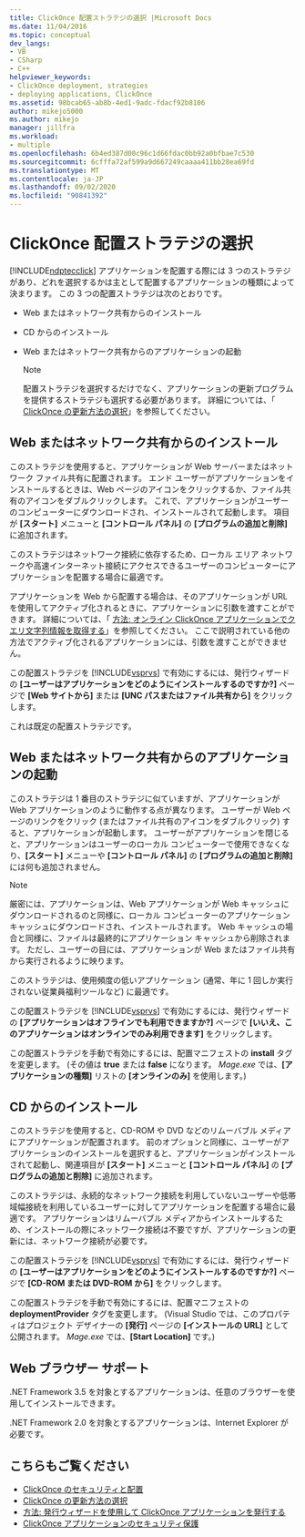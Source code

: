 ```yaml
---
title: ClickOnce 配置ストラテジの選択 |Microsoft Docs
ms.date: 11/04/2016
ms.topic: conceptual
dev_langs:
- VB
- CSharp
- C++
helpviewer_keywords:
- ClickOnce deployment, strategies
- deploying applications, ClickOnce
ms.assetid: 98bcab65-ab8b-4ed1-9adc-fdacf92b8106
author: mikejo5000
ms.author: mikejo
manager: jillfra
ms.workload:
- multiple
ms.openlocfilehash: 6b4ed387d00c96c1d66fdac0bb92a0bfbae7c530
ms.sourcegitcommit: 6cfffa72af599a9d667249caaaa411bb28ea69fd
ms.translationtype: MT
ms.contentlocale: ja-JP
ms.lasthandoff: 09/02/2020
ms.locfileid: "90841392"
---
```

# <a name="choose-a-clickonce-deployment-strategy"></a>ClickOnce 配置ストラテジの選択
[!INCLUDE[ndptecclick](../deployment/includes/ndptecclick_md.md)] アプリケーションを配置する際には 3 つのストラテジがあり、どれを選択するかは主として配置するアプリケーションの種類によって決まります。 この 3 つの配置ストラテジは次のとおりです。

- Web またはネットワーク共有からのインストール

- CD からのインストール

- Web またはネットワーク共有からのアプリケーションの起動

    > [!NOTE]
    > 配置ストラテジを選択するだけでなく、アプリケーションの更新プログラムを提供するストラテジも選択する必要があります。 詳細については、「 [ClickOnce の更新方法の選択](../deployment/choosing-a-clickonce-update-strategy.md)」を参照してください。

## <a name="install-from-the-web-or-a-network-share"></a>Web またはネットワーク共有からのインストール
 このストラテジを使用すると、アプリケーションが Web サーバーまたはネットワーク ファイル共有に配置されます。 エンド ユーザーがアプリケーションをインストールするときは、Web ページのアイコンをクリックするか、ファイル共有のアイコンをダブルクリックします。 これで、アプリケーションがユーザーのコンピューターにダウンロードされ、インストールされて起動します。 項目が **[スタート]** メニューと **[コントロール パネル]** の **[プログラムの追加と削除]** に追加されます。

 このストラテジはネットワーク接続に依存するため、ローカル エリア ネットワークや高速インターネット接続にアクセスできるユーザーのコンピューターにアプリケーションを配置する場合に最適です。

 アプリケーションを Web から配置する場合は、そのアプリケーションが URL を使用してアクティブ化されるときに、アプリケーションに引数を渡すことができます。 詳細については、「 [方法: オンライン ClickOnce アプリケーションでクエリ文字列情報を取得する](../deployment/how-to-retrieve-query-string-information-in-an-online-clickonce-application.md)」を参照してください。 ここで説明されている他の方法でアクティブ化されるアプリケーションには、引数を渡すことができません。

 この配置ストラテジを [!INCLUDE[vsprvs](../code-quality/includes/vsprvs_md.md)] で有効にするには、発行ウィザードの **[ユーザーはアプリケーションをどのようにインストールするのですか?]** ページで **[Web サイトから]** または **[UNC パスまたはファイル共有から]** をクリックします。

 これは既定の配置ストラテジです。

## <a name="start-the-application-from-the-web-or-a-network-share"></a>Web またはネットワーク共有からのアプリケーションの起動
 このストラテジは 1 番目のストラテジに似ていますが、アプリケーションが Web アプリケーションのように動作する点が異なります。 ユーザーが Web ページのリンクをクリック (またはファイル共有のアイコンをダブルクリック) すると、アプリケーションが起動します。 ユーザーがアプリケーションを閉じると、アプリケーションはユーザーのローカル コンピューターで使用できなくなり、**[スタート]** メニューや **[コントロール パネル]** の **[プログラムの追加と削除]** には何も追加されません。

> [!NOTE]
> 厳密には、アプリケーションは、Web アプリケーションが Web キャッシュにダウンロードされるのと同様に、ローカル コンピューターのアプリケーション キャッシュにダウンロードされ、インストールされます。 Web キャッシュの場合と同様に、ファイルは最終的にアプリケーション キャッシュから削除されます。 ただし、ユーザーの目には、アプリケーションが Web またはファイル共有から実行されるように映ります。

 このストラテジは、使用頻度の低いアプリケーション (通常、年に 1 回しか実行されない従業員福利ツールなど) に最適です。

 この配置ストラテジを [!INCLUDE[vsprvs](../code-quality/includes/vsprvs_md.md)] で有効にするには、発行ウィザードの **[アプリケーションはオフラインでも利用できますか?]** ページで **[いいえ、このアプリケーションはオンラインでのみ利用できます]** をクリックします。

 この配置ストラテジを手動で有効にするには、配置マニフェストの **install** タグを変更します。 (その値は **true** または **false** になります。 *Mage.exe* では、**[アプリケーションの種類]** リストの **[オンラインのみ]** を使用します。)

## <a name="install-from-a-cd"></a>CD からのインストール
 このストラテジを使用すると、CD-ROM や DVD などのリムーバブル メディアにアプリケーションが配置されます。 前のオプションと同様に、ユーザーがアプリケーションのインストールを選択すると、アプリケーションがインストールされて起動し、関連項目が **[スタート]** メニューと **[コントロール パネル]** の **[プログラムの追加と削除]** に追加されます。

 このストラテジは、永続的なネットワーク接続を利用していないユーザーや低帯域幅接続を利用しているユーザーに対してアプリケーションを配置する場合に最適です。 アプリケーションはリムーバブル メディアからインストールするため、インストールの際にネットワーク接続は不要ですが、アプリケーションの更新には、ネットワーク接続が必要です。

 この配置ストラテジを [!INCLUDE[vsprvs](../code-quality/includes/vsprvs_md.md)] で有効にするには、発行ウィザードの **[ユーザーはアプリケーションをどのようにインストールするのですか?]** ページで **[CD-ROM または DVD-ROM から]** をクリックします。

 この配置ストラテジを手動で有効にするには、配置マニフェストの **deploymentProvider** タグを変更します。 (Visual Studio では、このプロパティはプロジェクト デザイナーの **[発行]** ページの **[インストールの URL]** として公開されます。 *Mage.exe* では、**[Start Location]** です。)

## <a name="web-browser-support"></a>Web ブラウザー サポート
 .NET Framework 3.5 を対象とするアプリケーションは、任意のブラウザーを使用してインストールできます。

 .NET Framework 2.0 を対象とするアプリケーションは、Internet Explorer が必要です。

## <a name="see-also"></a>こちらもご覧ください
- [ClickOnce のセキュリティと配置](../deployment/clickonce-security-and-deployment.md)
- [ClickOnce の更新方法の選択](../deployment/choosing-a-clickonce-update-strategy.md)
- [方法: 発行ウィザードを使用して ClickOnce アプリケーションを発行する](../deployment/how-to-publish-a-clickonce-application-using-the-publish-wizard.md)
- [ClickOnce アプリケーションのセキュリティ保護](../deployment/securing-clickonce-applications.md)